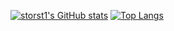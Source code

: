 [![storst1's GitHub stats](https://github-readme-stats-phi-eight-41.vercel.app/api?username=storst1)](https://github.com/storst1/github-readme-stats)
[![Top Langs](https://github-readme-stats-phi-eight-41.vercel.app/api/top-langs/?username=storst1&layout=donut-vertical)](https://github.com/storst1/github-readme-stats)
